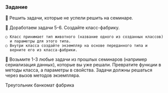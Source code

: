 ### Задание
📌 Решить задачи, которые не успели решить на семинаре.

📌 Доработаем задачи 5-6. Создайте класс-фабрику.
    
    ○ Класс принимает тип животного (название одного из созданных классов)
      и параметры для этого типа.
    ○ Внутри класса создайте экземпляр на основе переданного типа и
      верните его из класса-фабрики.
📌 Возьмите 1-3 любые задачи из прошлых семинаров (например сериализация
   данных), которые вы уже решали. Превратите функции в методы класса, а
   параметры в свойства. Задачи должны решаться через вызов методов экземпляра. 

Треугольник 
банкомат
фабрика
